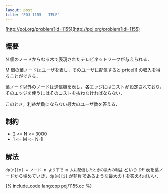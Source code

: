 ```yaml
---
layout: post
title: "POJ 1155 - TELE"
---
```

[http://poj.org/problem?id=1155](http://poj.org/problem?id=1155)

## 概要
N 個のノードからなる木で表現されたテレビネットワークが与えられる．

M 個の葉ノードはユーザを表し，そのユーザに配信すると price[i] の収入を得ることができる．

葉ノード以外のノードは送信機を表し，各エッジにはコストが設定されており，そのエッジを使うにはそのコストを払わなければならない．

このとき，利益が負にならない最大のユーザ数を答える．

## 制約
- 2 <= N <= 3000
- 1 <= M <= N-1

## 解法
`dp[n][m] = ノード n より下で m 人に配信したときの最大の利益` という DP 表を葉ノードから埋めていき，`dp[N][i]` が非負であるような最大の i を答えればいい．

{% include_code lang:cpp poj/1155.cc %}
